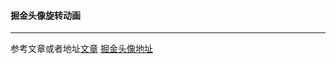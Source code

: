 
#### 掘金头像旋转动画

---

参考文章或者地址[文章](https://juejin.im/post/5a9bc63f6fb9a028be357720) [掘金头像地址](https://juejin.im/user/58ce984d1b69e6006b82ff71) 